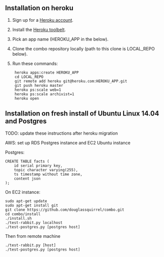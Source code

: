 ## Installation on heroku

1. Sign up for a [Heroku account](https://www.heroku.com).
2. Install the [Heroku toolbelt](https://toolbelt.heroku.com).
3. Pick an app name (HEROKU_APP in the below).
4. Clone the combo repository locally (path to this clone is LOCAL_REPO below).
5. Run these commands:

        heroku apps:create HEROKU_APP
        cd LOCAL_REPO
        git remote add heroku git@heroku.com:HEROKU_APP.git
        git push heroku master
        heroku ps:scale web=1
        heroku ps:scale archivist=1
        heroku open

## Installation on fresh install of Ubuntu Linux 14.04 and Postgres

TODO: update these instructions after heroku migration

AWS: set up RDS Postgres instance and EC2 Ubuntu instance

Postgres:

    CREATE TABLE facts (
        id serial primary key,
        topic character varying(255),
        ts timestamp without time zone,
        content json
    );

On EC2 instance:

    sudo apt-get update
    sudo apt-get install git
    git clone https://github.com/douglassquirrel/combo.git
    cd combo/install
    ./install.sh
    ./test-rabbit.py localhost
    ./test-postgres.py [postgres host]

Then from remote machine

    ./test-rabbit.py [host]
    ./test-postgres.py [postgres host]

    